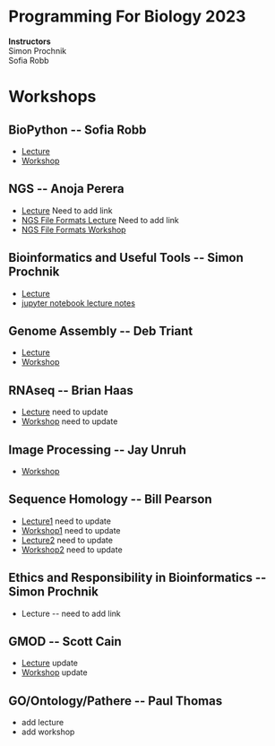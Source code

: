 # Programming For Biology 2023

__Instructors__  
Simon Prochnik  
Sofia Robb     

# Workshops

## BioPython  -- Sofia Robb
  - [Lecture](../lectures/biopython.md)
  - [Workshop](../problemsets/biopython_problemset.md)

## NGS -- Anoja Perera
  - [Lecture](NGS/CSHL-Presentation-Sequencing_2023_agp.pdf) Need to add link 
  - [NGS File Formats Lecture](NGS/bio_info_formats.pdf) Need to add link
  - [NGS File Formats Workshop](NGS)

## Bioinformatics and Useful Tools -- Simon Prochnik 
  - [Lecture](../lectures/bioinfPipesLectureSimon.md)
  - [jupyter notebook lecture notes](lectures/jupyterNotebook.md)

## Genome Assembly -- Deb Triant
  - [Lecture](workshops/GenomeAssembly)
  - [Workshop](workshops/GenomeAssembly)


## RNAseq -- Brian Haas
  - [Lecture](https://github.com/trinityrnaseq/CSHLProgForBiol2022/blob/main/rnaseq_slides_PFB2022.pptx) need to update
  - [Workshop](RNAseq)  need to update
  
## Image Processing -- Jay Unruh
  - [Workshop](imageProcessing)

## Sequence Homology -- Bill Pearson
  - [Lecture1](Sequence_homology/) need to update
  - [Workshop1](https://fasta.bioch.virginia.edu/mol_evol/) need to update
  - [Lecture2](Sequence_homology/) need to update
  - [Workshop2](https://fasta.bioch.virginia.edu/mol_evol/pfb_python_matrices.html) need to update




## Ethics and Responsibility in Bioinformatics -- Simon Prochnik
  - Lecture -- need to add link

## GMOD -- Scott Cain
  - [Lecture](GMOD/tbd) update
  - [Workshop](GMOD)  update

## GO/Ontology/Pathere -- Paul Thomas
  - add lecture
  - add workshop
